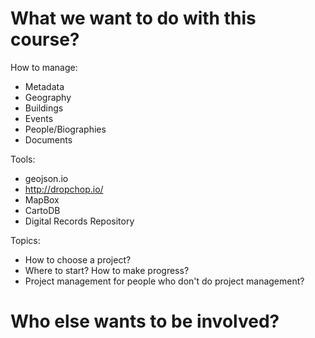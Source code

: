 

# What we want to do with this course?

How to manage:

- Metadata
- Geography
- Buildings
- Events
- People/Biographies
- Documents

Tools:

- geojson.io
- http://dropchop.io/
- MapBox
- CartoDB
- Digital Records Repository

Topics:

- How to choose a project?
- Where to start? How to make progress?
- Project management for people who don't do project management?

# Who else wants to be involved?
